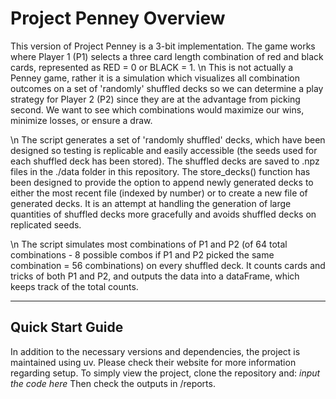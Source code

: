 # **Project Penney Overview**

This version of Project Penney is a 3-bit implementation. The game works where Player 1 (P1) selects a three card length combination of red and black cards, represented as RED = 0 or BLACK = 1. \n This is not actually a Penney game, rather it is a simulation which visualizes all combination outcomes on a set of 'randomly' shuffled decks so we can determine a play strategy for Player 2 (P2) since they are at the advantage from picking second. We want to see which combinations would maximize our wins, minimize losses, or ensure a draw. 

\n The script generates a set of 'randomly shuffled' decks, which have been designed so testing is replicable and easily accessible (the seeds used for each shuffled deck has been stored). The shuffled decks are saved to .npz files in the ./data folder in this repository. The store_decks() function has been designed to provide the option to append newly generated decks to either the most recent file (indexed by number) or to create a new file of generated decks. It is an attempt at handling the generation of large quantities of shuffled decks more gracefully and avoids shuffled decks on replicated seeds.

\n The script simulates most combinations of P1 and P2 (of 64 total combinations - 8 possible combos if P1 and P2 picked the same combination = 56 combinations) on every shuffled deck. It counts cards and tricks of both P1 and P2, and outputs the data into a dataFrame, which keeps track of the total counts.

--- 
## **Quick Start Guide**
In addition to the necessary versions and dependencies, the project is maintained using uv. Please check their website for more information regarding setup. To simply view the project, clone the repository and:
*input the code here*
Then check the outputs in /reports.
